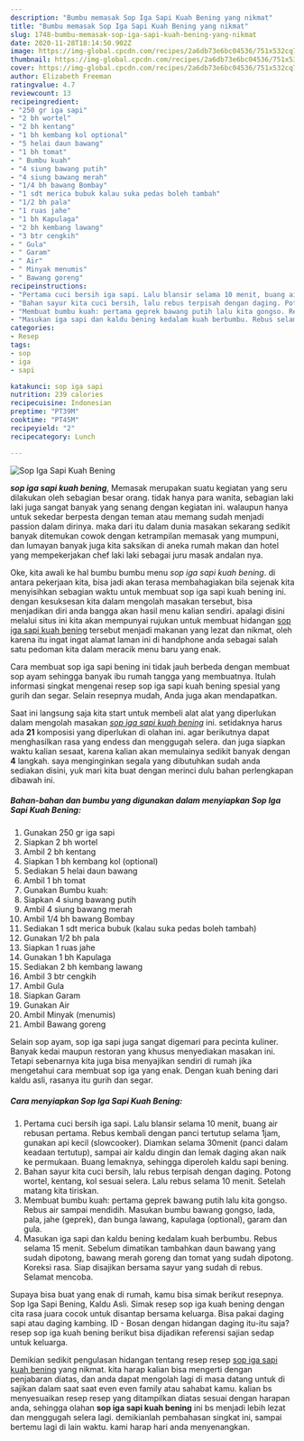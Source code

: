 ```yaml
---
description: "Bumbu memasak Sop Iga Sapi Kuah Bening yang nikmat"
title: "Bumbu memasak Sop Iga Sapi Kuah Bening yang nikmat"
slug: 1748-bumbu-memasak-sop-iga-sapi-kuah-bening-yang-nikmat
date: 2020-11-28T18:14:50.902Z
image: https://img-global.cpcdn.com/recipes/2a6db73e6bc04536/751x532cq70/sop-iga-sapi-kuah-bening-foto-resep-utama.jpg
thumbnail: https://img-global.cpcdn.com/recipes/2a6db73e6bc04536/751x532cq70/sop-iga-sapi-kuah-bening-foto-resep-utama.jpg
cover: https://img-global.cpcdn.com/recipes/2a6db73e6bc04536/751x532cq70/sop-iga-sapi-kuah-bening-foto-resep-utama.jpg
author: Elizabeth Freeman
ratingvalue: 4.7
reviewcount: 13
recipeingredient:
- "250 gr iga sapi"
- "2 bh wortel"
- "2 bh kentang"
- "1 bh kembang kol optional"
- "5 helai daun bawang"
- "1 bh tomat"
- " Bumbu kuah"
- "4 siung bawang putih"
- "4 siung bawang merah"
- "1/4 bh bawang Bombay"
- "1 sdt merica bubuk kalau suka pedas boleh tambah"
- "1/2 bh pala"
- "1 ruas jahe"
- "1 bh Kapulaga"
- "2 bh kembang lawang"
- "3 btr cengkih"
- " Gula"
- " Garam"
- " Air"
- " Minyak menumis"
- " Bawang goreng"
recipeinstructions:
- "Pertama cuci bersih iga sapi. Lalu blansir selama 10 menit, buang air rebusan pertama. Rebus kembali dengan panci tertutup selama 1jam, gunakan api kecil (slowcooker). Diamkan selama 30menit (panci dalam keadaan tertutup), sampai air kaldu dingin dan lemak daging akan naik ke permukaan. Buang lemaknya, sehingga diperoleh kaldu sapi bening."
- "Bahan sayur kita cuci bersih, lalu rebus terpisah dengan daging. Potong wortel, kentang, kol sesuai selera. Lalu rebus selama 10 menit. Setelah matang kita tiriskan."
- "Membuat bumbu kuah: pertama geprek bawang putih lalu kita gongso. Rebus air sampai mendidih. Masukan bumbu bawang gongso, lada, pala, jahe (geprek), dan bunga lawang, kapulaga (optional), garam dan gula."
- "Masukan iga sapi dan kaldu bening kedalam kuah berbumbu. Rebus selama 15 menit. Sebelum dimatikan tambahkan daun bawang yang sudah dipotong, bawang merah goreng dan tomat yang sudah dipotong. Koreksi rasa. Siap disajikan bersama sayur yang sudah di rebus. Selamat mencoba."
categories:
- Resep
tags:
- sop
- iga
- sapi

katakunci: sop iga sapi 
nutrition: 239 calories
recipecuisine: Indonesian
preptime: "PT39M"
cooktime: "PT45M"
recipeyield: "2"
recipecategory: Lunch

---
```



![Sop Iga Sapi Kuah Bening](https://img-global.cpcdn.com/recipes/2a6db73e6bc04536/751x532cq70/sop-iga-sapi-kuah-bening-foto-resep-utama.jpg)

<b><i>sop iga sapi kuah bening</i></b>, Memasak merupakan suatu kegiatan yang seru dilakukan oleh sebagian besar orang. tidak hanya para wanita, sebagian laki laki juga sangat banyak yang senang dengan kegiatan ini. walaupun hanya untuk sekedar berpesta dengan teman atau memang sudah menjadi passion dalam dirinya. maka dari itu dalam dunia masakan sekarang sedikit banyak ditemukan cowok dengan ketrampilan memasak yang mumpuni, dan lumayan banyak juga kita saksikan di aneka rumah makan dan hotel yang mempekerjakan chef laki laki sebagai juru masak andalan nya.

Oke, kita awali ke hal bumbu bumbu menu <i>sop iga sapi kuah bening</i>. di antara pekerjaan kita, bisa jadi akan terasa membahagiakan bila sejenak kita menyisihkan sebagian waktu untuk membuat sop iga sapi kuah bening ini. dengan kesuksesan kita dalam mengolah masakan tersebut, bisa menjadikan diri anda bangga akan hasil menu kalian sendiri. apalagi disini melalui situs ini kita akan mempunyai rujukan untuk membuat hidangan <u>sop iga sapi kuah bening</u> tersebut menjadi makanan yang lezat dan nikmat, oleh karena itu ingat ingat alamat laman ini di handphone anda sebagai salah satu pedoman kita dalam meracik menu baru yang enak.

Cara membuat sop iga sapi bening ini tidak jauh berbeda dengan membuat sop ayam sehingga banyak ibu rumah tangga yang membuatnya. Itulah informasi singkat mengenai resep sop iga sapi kuah bening spesial yang gurih dan segar. Selain resepnya mudah, Anda juga akan mendapatkan.


Saat ini langsung saja kita start untuk membeli alat alat yang diperlukan dalam mengolah masakan <u><i>sop iga sapi kuah bening</i></u> ini. setidaknya harus ada <b>21</b> komposisi yang diperlukan di olahan ini. agar berikutnya dapat menghasilkan rasa yang endess dan menggugah selera. dan juga siapkan waktu kalian sesaat, karena kalian akan memulainya sedikit banyak dengan <b>4</b> langkah. saya menginginkan segala yang dibutuhkan sudah anda sediakan disini, yuk mari kita buat dengan merinci dulu bahan perlengkapan dibawah ini.

<!--inarticleads1-->

##### Bahan-bahan dan bumbu yang digunakan dalam menyiapkan Sop Iga Sapi Kuah Bening:

1. Gunakan 250 gr iga sapi
1. Siapkan 2 bh wortel
1. Ambil 2 bh kentang
1. Siapkan 1 bh kembang kol (optional)
1. Sediakan 5 helai daun bawang
1. Ambil 1 bh tomat
1. Gunakan  Bumbu kuah:
1. Siapkan 4 siung bawang putih
1. Ambil 4 siung bawang merah
1. Ambil 1/4 bh bawang Bombay
1. Sediakan 1 sdt merica bubuk (kalau suka pedas boleh tambah)
1. Gunakan 1/2 bh pala
1. Siapkan 1 ruas jahe
1. Gunakan 1 bh Kapulaga
1. Sediakan 2 bh kembang lawang
1. Ambil 3 btr cengkih
1. Ambil  Gula
1. Siapkan  Garam
1. Gunakan  Air
1. Ambil  Minyak (menumis)
1. Ambil  Bawang goreng


Selain sop ayam, sop iga sapi juga sangat digemari para pecinta kuliner. Banyak kedai maupun restoran yang khusus menyediakan masakan ini. Tetapi sebenarnya kita juga bisa menyajikan sendiri di rumah jika mengetahui cara membuat sop iga yang enak. Dengan kuah bening dari kaldu asli, rasanya itu gurih dan segar. 

<!--inarticleads2-->

##### Cara menyiapkan Sop Iga Sapi Kuah Bening:

1. Pertama cuci bersih iga sapi. Lalu blansir selama 10 menit, buang air rebusan pertama. Rebus kembali dengan panci tertutup selama 1jam, gunakan api kecil (slowcooker). Diamkan selama 30menit (panci dalam keadaan tertutup), sampai air kaldu dingin dan lemak daging akan naik ke permukaan. Buang lemaknya, sehingga diperoleh kaldu sapi bening.
1. Bahan sayur kita cuci bersih, lalu rebus terpisah dengan daging. Potong wortel, kentang, kol sesuai selera. Lalu rebus selama 10 menit. Setelah matang kita tiriskan.
1. Membuat bumbu kuah: pertama geprek bawang putih lalu kita gongso. Rebus air sampai mendidih. Masukan bumbu bawang gongso, lada, pala, jahe (geprek), dan bunga lawang, kapulaga (optional), garam dan gula.
1. Masukan iga sapi dan kaldu bening kedalam kuah berbumbu. Rebus selama 15 menit. Sebelum dimatikan tambahkan daun bawang yang sudah dipotong, bawang merah goreng dan tomat yang sudah dipotong. Koreksi rasa. Siap disajikan bersama sayur yang sudah di rebus. Selamat mencoba.


Supaya bisa buat yang enak di rumah, kamu bisa simak berikut resepnya. Sop Iga Sapi Bening, Kaldu Asli. Simak resep sop iga kuah bening dengan cita rasa juara cocok untuk disantap bersama keluarga. Bisa pakai daging sapi atau daging kambing. ID - Bosan dengan hidangan daging itu-itu saja? resep sop iga kuah bening berikut bisa dijadikan referensi sajian sedap untuk keluarga. 

Demikian sedikit pengulasan hidangan tentang resep resep <u>sop iga sapi kuah bening</u> yang nikmat. kita harap kalian bisa mengerti dengan penjabaran diatas, dan anda dapat mengolah lagi di masa datang untuk di sajikan dalam saat saat even even family atau sahabat kamu. kalian bs menyesuaikan resep resep yang ditampilkan diatas sesuai dengan harapan anda, sehingga olahan <b>sop iga sapi kuah bening</b> ini bs menjadi lebih lezat dan menggugah selera lagi. demikianlah pembahasan singkat ini, sampai bertemu lagi di lain waktu. kami harap hari anda menyenangkan.
